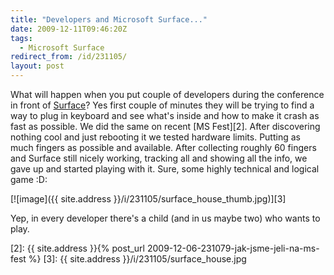 ```yaml
---
title: "Developers and Microsoft Surface..."
date: 2009-12-11T09:46:20Z
tags:
  - Microsoft Surface
redirect_from: /id/231105/
layout: post
---
```

What will happen when you put couple of developers during the conference in front of [Surface][1]? Yes first couple of minutes they will be trying to find a way to plug in keyboard and see what's inside and how to make it crash as fast as possible. We did the same on recent [MS Fest][2]. After discovering nothing cool and just rebooting it we tested hardware limits. Putting as much fingers as possible and available. After collecting roughly 60 fingers and Surface still nicely working, tracking all and showing all the info, we gave up and started playing with it. Sure, some highly technical and logical game :D:

[![image]({{ site.address }}/i/231105/surface_house_thumb.jpg)][3]

Yep, in every developer there's a child (and in us maybe two) who wants to play.

[1]: http://www.microsoft.com/surface/
[2]: {{ site.address }}{% post_url 2009-12-06-231079-jak-jsme-jeli-na-ms-fest %}
[3]: {{ site.address }}/i/231105/surface_house.jpg